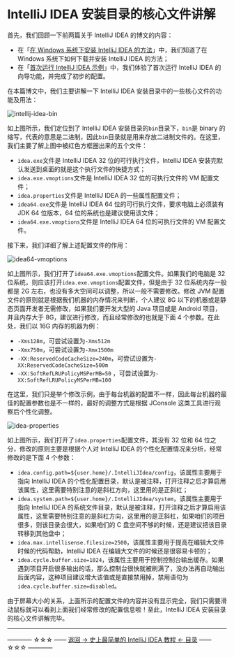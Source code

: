 # IntelliJ IDEA 安装目录的核心文件讲解

首先，我们回顾一下前两篇关于 IntelliJ IDEA 的博文的内容：

 - 在「[在 Windows 系统下安装 IntelliJ IDEA  的方法](https://github.com/guobinhit/intellij-idea-tutorial/blob/master/articles/install-intellij-idea-on-windows.md)」中，我们知道了在 Windows 系统下如何下载并安装 IntelliJ IDEA 的方法；
 - 在「[首次运行 IntelliJ IDEA  示例](https://github.com/guobinhit/intellij-idea-tutorial/blob/master/articles/first-run-idea.md)」中，我们体验了首次运行 IntelliJ IDEA 的向导功能，并完成了初步的配置。

在本篇博文中，我们主要讲解一下 IntelliJ IDEA 安装目录中的一些核心文件的功能及用法：

![intellij-idea-bin](https://github.com/guobinhit/intellij-idea-tutorial/blob/master/images/core-file-talk/intellij-idea-bin.png)

如上图所示，我们定位到了 IntelliJ IDEA 安装目录的`bin`目录下，`bin`是 binary 的缩写，代表的意思是二进制，因此`bin`目录就是用来存放二进制文件的。在这里，我们主要了解上图中被红色方框圈出来的五个文件：

 - `idea.exe`文件是 IntelliJ IDEA 32 位的可行执行文件，IntelliJ IDEA  安装完默认发送到桌面的就是这个执行文件的快捷方式；
 - `idea.exe.vmoptions`文件是 IntelliJ IDEA 32 位的可执行文件的 VM 配置文件；
 - `idea.properties`文件是 IntelliJ IDEA 的一些属性配置文件；
 - `idea64.exe`文件是 IntelliJ IDEA 64 位的可行执行文件，要求电脑上必须装有 JDK 64 位版本，64 位的系统也是建议使用该文件；
 - `idea64.exe.vmoptions`文件是 IntelliJ IDEA 64 位的可执行文件的 VM 配置文件。

接下来，我们详细了解上述配置文件的作用：

![idea64-vmoptions](https://github.com/guobinhit/intellij-idea-tutorial/blob/master/images/core-file-talk/idea64-vmoptions.png)

如上图所示，我们打开了`idea64.exe.vmoptions`配置文件。如果我们的电脑是 32 位系统，则应该打开`idea.exe.vmoptions`配置文件，但是由于 32 位系统内存一般都是 2G 左右，也没有多大空间可以调整，所以一般不需要修改。修改 JVM 配置文件的原则就是根据我们机器的内存情况来判断，个人建议 8G 以下的机器或是静态页面开发者无需修改，如果我们要开发大型的 Java 项目或是 Android 项目，并且内存大于 8G，建议进行修改，而且经常修改的也就是下面 4 个参数。在此处，我们以 16G 内存的机器为例：

 - `-Xms128m`，可尝试设置为`-Xms512m`
 - `-Xmx750m`，可尝试设置为`-Xmx1500m`
 - `-XX:ReservedCodeCacheSize=240m`，可尝试设置为`-XX:ReservedCodeCacheSize=500m`
 - `-XX:SoftRefLRUPolicyMSPerMB=50` ，可尝试设置为`-XX:SoftRefLRUPolicyMSPerMB=100`


在这里，我们只是举个修改示例，由于每台机器的配置不一样，因此每台机器的最佳的配置参数也是不一样的，最好的调整方式是根据 JConsole 这类工具进行观察后个性化调整。

![idea-properties](https://github.com/guobinhit/intellij-idea-tutorial/blob/master/images/core-file-talk/idea-properties.png)

如上图所示，我们打开了`idea.properties`配置文件，其没有 32 位和 64 位之分，修改的原则主要是根据个人对 IntelliJ IDEA 的个性化配置情况来分析，经常修改的是下面 4 个参数：

 - `idea.config.path=${user.home}/.IntelliJIdea/config`，该属性主要用于指向 IntelliJ IDEA 的个性化配置目录，默认是被注释，打开注释之后才算启用该属性，这里需要特别注意的是斜杠方向，这里用的是正斜杠；
 - `idea.system.path=${user.home}/.IntelliJIdea/system`，该属性主要用于指向 IntelliJ IDEA 的系统文件目录，默认是被注释，打开注释之后才算启用该属性，这里需要特别注意的是斜杠方向，这里用的是正斜杠，如果咱们的项目很多，则该目录会很大，如果咱们的 C 盘空间不够的时候，还是建议把该目录转移到其他盘中；
 - `idea.max.intellisense.filesize=2500`，该属性主要用于提高在编辑大文件时候的代码帮助，IntelliJ IDEA 在编辑大文件的时候还是很容易卡顿的；
 - `idea.cycle.buffer.size=1024`，该属性主要用于控制控制台输出缓存。如果遇到项目开启很多输出的话，那么控制台很快就被刷满了，没办法再自动输出后面内容，这种项目建议增大该值或是直接禁用掉，禁用语句为 `idea.cycle.buffer.size=disabled`。

由于屏幕大小的关系，上面所示的配置文件的内容并没有显示完全，我们只需要滑动鼠标就可以看到上面我们经常修改的配置信息啦！至此，IntelliJ IDEA 安装目录的核心文件讲解完毕。


----------
———— ☆☆☆ —— [返回 -> 史上最简单的 IntelliJ IDEA 教程 <- 目录](https://github.com/guobinhit/intellij-idea-tutorial/blob/master/README.md) —— ☆☆☆ ————
